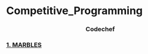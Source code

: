# Competitive_Programming
<h3 align="center">Codechef<h3>
<a href="https://www.codechef.com/problems/MARBLES">1. MARBLES</a>
